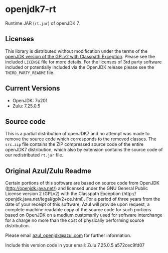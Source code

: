 # openjdk7-rt
Runtime JAR (`rt.jar`) of openJDK 7.


## Licenses
This library is distributed without modification under the terms of the [openJDK version of the GPLv2 with Classpath Exception][openjdk-license]. Please see the included `LICENSE` file for more details. For the licenses of 3rd party software included or potentially included via the OpenJDK release please see the `THIRD_PARTY_README` file.

## Current Versions
- OpenJDK:    7u201
- Zulu:       7.25.0.5

## Source code
This is a partial distribution of openJDK7 and no attempt was made to remove the source code which corresponds to the removed classes. The `src.zip` file contains the ZIP compressed source code of the entire openJDK7 distribution, which also by extension contains the source code of our redistributed `rt.jar` file.

## Original Azul/Zulu Readme

Certain portions of this software are based on source code from OpenJDK
(http://openjdk.java.net/)  and  licensed  under  the GNU General Public
License  version  2  (GPLv2)  with   the  Classpath  Exception  (http://
openjdk.java.net/legal/gplv2+ce.html).  For a period of three years from
the date  of your receipt  of  this  software,  Azul  will  provide upon
request, a complete  machine readable  copy of the  source code for such
portions  based  on  OpenJDK on a medium  customarily used  for software
interchange for a charge no more  than the cost of physically performing
source distribution.


  Please email azul_openjdk@azul.com for further information.

  Include this version code in your email:
  Zulu 7.25.0.5 a572cec9fd07
  
  [openjdk-license]: https://openjdk.java.net/legal/gplv2+ce.html